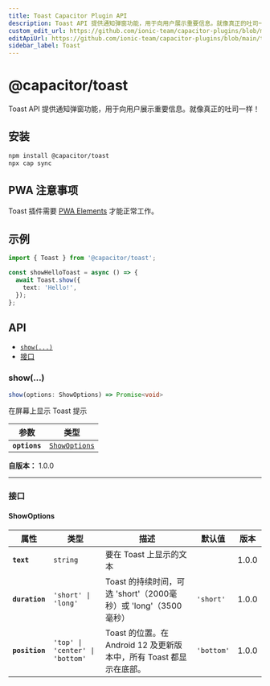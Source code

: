 ```yaml
---
title: Toast Capacitor Plugin API
description: Toast API 提供通知弹窗功能，用于向用户展示重要信息。就像真正的吐司一样！
custom_edit_url: https://github.com/ionic-team/capacitor-plugins/blob/main/toast/README.md
editApiUrl: https://github.com/ionic-team/capacitor-plugins/blob/main/toast/src/definitions.ts
sidebar_label: Toast
---
```


# @capacitor/toast

Toast API 提供通知弹窗功能，用于向用户展示重要信息。就像真正的吐司一样！

## 安装

```bash
npm install @capacitor/toast
npx cap sync
```

## PWA 注意事项

Toast 插件需要 [PWA Elements](https://capacitorjs.com/docs/web/pwa-elements) 才能正常工作。

## 示例

```typescript
import { Toast } from '@capacitor/toast';

const showHelloToast = async () => {
  await Toast.show({
    text: 'Hello!',
  });
};
```

## API

<docgen-index>

* [`show(...)`](#show)
* [接口](#interfaces)

</docgen-index>

<docgen-api>
<!--Update the source file JSDoc comments and rerun docgen to update the docs below-->

### show(...)

```typescript
show(options: ShowOptions) => Promise<void>
```

在屏幕上显示 Toast 提示

| 参数           | 类型                                                |
| ------------- | --------------------------------------------------- |
| **`options`** | <code><a href="#showoptions">ShowOptions</a></code> |

**自版本：** 1.0.0

--------------------


### 接口


#### ShowOptions

| 属性             | 类型                                       | 描述                                                                        | 默认值               | 版本   |
| -------------- | ------------------------------------------ | ---------------------------------------------------------------------------------- | --------------------- | ----- |
| **`text`**     | <code>string</code>                        | 要在 Toast 上显示的文本                                                       |                       | 1.0.0 |
| **`duration`** | <code>'short' \| 'long'</code>             | Toast 的持续时间，可选 'short'（2000毫秒）或 'long'（3500毫秒）                  | <code>'short'</code>  | 1.0.0 |
| **`position`** | <code>'top' \| 'center' \| 'bottom'</code> | Toast 的位置。在 Android 12 及更新版本中，所有 Toast 都显示在底部。 | <code>'bottom'</code> | 1.0.0 |

</docgen-api>